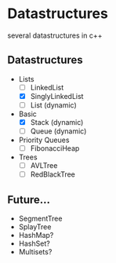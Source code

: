# Datastructures
several datastructures in c++

## Datastructures
- Lists
    - [ ] LinkedList
    - [x] SinglyLinkedList
    - [ ] List (dynamic)
- Basic
    - [x] Stack (dynamic)
    - [ ] Queue (dynamic)
- Priority Queues
    - [ ] FibonacciHeap
- Trees
    - [ ] AVLTree
    - [ ] RedBlackTree

## Future...
- SegmentTree
- SplayTree
- HashMap?
- HashSet?
- Multisets?
